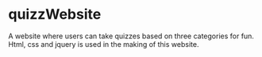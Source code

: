 # quizzWebsite

A website where users can take quizzes based on three categories for fun. Html, css and jquery is used in the making of this website.
